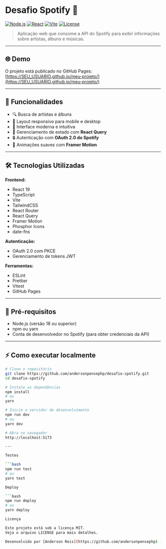 # Desafio Spotify 🎵

[![Node.js](https://img.shields.io/badge/Node.js-18+-green?logo=node.js)](https://nodejs.org/)
[![React](https://img.shields.io/badge/React-19-blue?logo=react)](https://reactjs.org/)
[![Vite](https://img.shields.io/badge/Vite-4.0-yellow?logo=vite)](https://vitejs.dev/)
[![License](https://img.shields.io/badge/License-MIT-blue)](LICENSE)

> Aplicação web que consome a API do Spotify para exibir informações sobre artistas, álbuns e músicas.

---

## 🌐 Demo

O projeto está publicado no GitHub Pages:  
[https://SEU_USUARIO.github.io/meu-projeto/](https://SEU_USUARIO.github.io/meu-projeto/)

---

## 🚀 Funcionalidades

- 🔍 Busca de artistas e álbuns  
- 📱 Layout responsivo para mobile e desktop  
- 🎨 Interface moderna e intuitiva  
- 🔄 Gerenciamento de estado com **React Query**  
- 🔒 Autenticação com **OAuth 2.0 do Spotify**  
- 🎨 Animações suaves com **Framer Motion**  

---

## 🛠️ Tecnologias Utilizadas

**Frontend:**

- React 19  
- TypeScript  
- Vite  
- TailwindCSS  
- React Router  
- React Query  
- Framer Motion  
- Phosphor Icons  
- date-fns  

**Autenticação:**

- OAuth 2.0 com PKCE  
- Gerenciamento de tokens JWT  

**Ferramentas:**

- ESLint  
- Prettier  
- Vitest  
- GitHub Pages  

---

## 🔧 Pré-requisitos

- Node.js (versão 18 ou superior)  
- npm ou yarn  
- Conta de desenvolvedor no Spotify (para obter credenciais da API)  

---

## ⚡ Como executar localmente

```bash
# Clone o repositório
git clone https://github.com/andersonpensephp/desafio-spotify.git
cd desafio-spotify

# Instale as dependências
npm install
# ou
yarn

# Inicie o servidor de desenvolvimento
npm run dev
# ou
yarn dev

# Abra no navegador
http://localhost:5173

---

Testes

```bash
npm run test
# ou
yarn test

Deploy

```bash
npm run deploy
# ou
yarn deploy

Licença

Este projeto está sob a licença MIT.
Veja o arquivo LICENSE para mais detalhes.

Desenvolvido por [Anderson Reis](https://github.com/andersonpensephp) - LinkedIn [https://www.linkedin.com/in/andersonfront/](https://www.linkedin.com/in/andersonfront/)